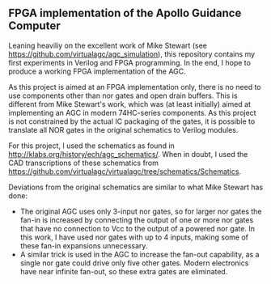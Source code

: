 FPGA implementation of the Apollo Guidance Computer
---------------------------------------------------

Leaning heaviliy on the excellent work of Mike Stewart (see https://github.com/virtualagc/agc_simulation), this
repository contains my first experiments in Verilog and FPGA programming. In the end, I hope to produce a 
working FPGA implementation of the AGC.

As this project is aimed at an FPGA implementation only, there is no need to use components other than
nor gates and open drain buffers. This is different from Mike Stewart's work, which was (at least initially) aimed 
at implementing an AGC in modern 74HC-series components. As this project is not constrained by the actual IC 
packaging of the gates, it is possible to translate all NOR gates in the original schematics to Verilog modules.

For this project, I used the schematics as found in http://klabs.org/history/ech/agc_schematics/. When in doubt, I
used the CAD transcriptions of these schematics from 
https://github.com/virtualagc/virtualagc/tree/schematics/Schematics.

Deviations from the original schematics are similar to what Mike Stewart has done:
- The original AGC uses only 3-input nor gates, so for larger nor gates the fan-in is increased by connecting the
  output of one or more nor gates that have no connection to Vcc to the output of a powered nor gate. In this work,
  I have used nor gates with up to 4 inputs, making some of these fan-in expansions unnecessary.
- A similar trick is used in the AGC to increase the fan-out capability, as a single nor gate could drive only
  five other gates. Modern electronics have near infinite fan-out, so these extra gates are eliminated.



